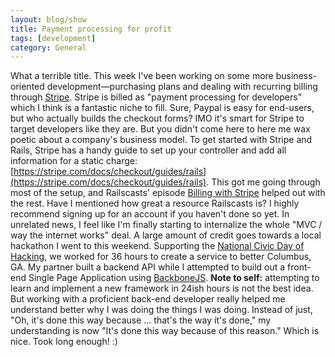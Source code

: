 ```yaml
---
layout: blog/show
title: Payment processing for profit
tags: [development]
category: General
---
```


What a terrible title. This week I've been working on some more business-oriented development—purchasing plans and dealing with recurring billing through [Stripe](https://stripe.com/). Stripe is billed as "payment processing for developers" which I think is a fantastic niche to fill. Sure, Paypal is easy for end-users, but who actually builds the checkout forms? IMO it's smart for Stripe to target developers like they are. But you didn't come here to here me wax poetic about a company's business model. To get started with Stripe and Rails, Stripe has a handy guide to set up your controller and add all information for a static charge: [https://stripe.com/docs/checkout/guides/rails](https://stripe.com/docs/checkout/guides/rails). This got me going through most of the setup, and Railscasts' episode [Billing with Stripe](http://railscasts.com/episodes/288-billing-with-stripe) helped out with the rest. Have I mentioned how great a resource Railscasts is? I highly recommend signing up for an account if you haven't done so yet. In unrelated news, I feel like I'm finally starting to internalize the whole "MVC / way the internet works" deal. A large amount of credit goes towards a local hackathon I went to this weekend. Supporting the [National Civic Day of Hacking](http://hackforchange.org/), we worked for 36 hours to create a service to better Columbus, GA. My partner built a backend API while I attempted to build out a front-end Single Page Application using [BackboneJS](http://backbonejs.org/). **Note to self:** attempting to learn and implement a new framework in 24ish hours is not the best idea. But working with a proficient back-end developer really helped me understand better why I was doing the things I was doing. Instead of just, "Oh, it's done this way because ... that's the way it's done," my understanding is now "It's done this way because of this reason." Which is nice. Took long enough! :)
